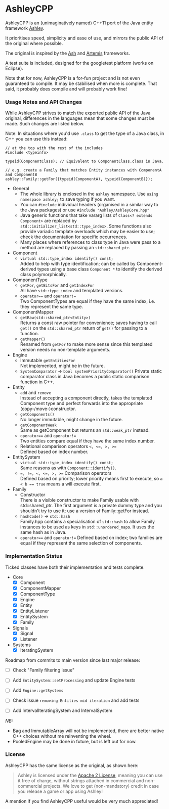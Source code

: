AshleyCPP
=========

AshleyCPP is an (unimaginatively named) C++11 port of the Java entity framework [Ashley](https://github.com/libgdx/ashley/).

It prioritises speed, simplicity and ease of use, and mirrors the public API of the original where possible.

The original is inspired by the [Ash](http://www.ashframework.org/) and
[Artemis](http://gamadu.com/artemis/) frameworks.

A test suite is included, designed for the googletest platform (works on Eclipse).

Note that for now, AshleyCPP is a for-fun project and is not even guaranteed to compile. It may be stabilised when more is complete.
That said, it probably does compile and will probably work fine!


### Usage Notes and API Changes
While AshleyCPP strives to match the exported public API of the Java original, differences in the languages mean that some changes must be made. Such changes are listed below.

Note: In situations where you'd use `.class` to get the type of a Java class, in C++ you can use this instead:

    // at the top with the rest of the includes
    #include <typeinfo>
    
    typeid(ComponentClass); // Equivalent to ComponentClass.class in Java.  
    
    // e.g. create a Family that matches Entity instances with ComponentA and ComponentB
    ashley::Family::getFor({typeid(ComponentA), typeid(ComponentB)});
     
- General
  - The whole library is enclosed in the `ashley` namespace. Use `using namespace ashley;` to save typing if you want.
  - You can `#include` individual headers (organised in a similar way to the Java packages) or use `#include "Ashley/AshleyCore.hpp"`
  - Java generic functions that take vararg lists of `Class<? extends Component>` are replaced by
    `std::initializer_list<std::type_index>`. Some functions also provide variadic template overloads which may be
    easier to use; check the documentation for specific occurrences.
  - Many places where references to class type in Java were pass to a method are replaced by passing an `std::shared_ptr`.
- Component
  - `virtual std::type_index identify() const;`  
    Added to help with type identification; can be called by Component-derived types using a base class `Component *`
    to identify the derived class polymorphically.
- ComponentType
  - `getFor`, `getBitsFor` and `getIndexFor`  
  All have `std::type_index` and templated versions.
  - `operator==` and `operator!=`  
  Two ComponentTypes are equal if they have the same index, i.e. they represent the same type.
- ComponentMapper
  - `getRaw(std::shared_ptr<Entity>)`   
  Returns a const raw pointer for convenience; saves having to call `get()` on the `std::shared_ptr` return of `get()` for passing to a function.
  - `getMapper()`   
  Renamed from `getFor` to make more sense since this templated version needs no non-template arguments.
- Engine
  - Immutable `getEntitiesFor`  
  Not implemented, might be in the future.
  - `SystemComparator` -> `bool systemPriorityComparator()`
  Private static comparator class in Java becomes a public static comparison function in C++.
- Entity
  - `add` and `remove`  
  Instead of accepting a component directly, takes the templated Component type and perfect forwards into the appropriate (copy-/move-)constructor.
  - `getComponents()`  
  No longer immutable, might change in the future.
  - `getComponentWeak`  
  Same as getComponent but returns an `std::weak_ptr` instead.
  - `operator==` and `operator!=`  
  Two entities compare equal if they have the same index number.
  - Relational comparison operators `<, <=, >, >=`  
  Defined based on index number.
- EntitySystem
  - `virtual std::type_index identify() const;`  
    Same reasons as with `Component::identify()`.
  - `=, !=, <, <=, >, >=` Comparison operators  
  Defined based on priority; lower priority means first to execute, so `a < b == true` means a will execute first.
- Family
  - Constructor  
    There is a visible constructor to make Family usable with std::shared_ptr. The first argument is a private dummy type
    and you shouldn't try to use it; use a version of Family::getFor instead.
  - `hashCode()` -> `std::hash`  
  Family.hpp contains a specialisation of `std::hash` to allow Family instances to be used as keys in `std::unordered_map`s. It uses the same hash as in Java.
  - `operator==` and `operator!=`
  Defined based on index; two families are equal if they represent the same selection of components.

### Implementation Status
Ticked classes have both their implementation and tests complete.
- Core
  - [x] Component
  - [x] ComponentMapper
  - [x] ComponentType
  - [x] Engine
  - [x] Entity
  - [x] EntityListener
  - [x] EntitySystem
  - [x] Family
- Signals
  - [x] Signal
  - [x] Listener
- Systems
  - [x] IteratingSystem
  
Roadmap from commits to main version since last major release:
- [ ] Check "Family filtering issue"
- [ ] Add `EntitySystem::setProcessing` and update Engine tests
- [ ] Add `Engine::getSystems`
- [ ] Check issue `removing Entities mid iteration` and add tests
- [ ] Add IntervalIteratingSystem and IntervalSystem

  
*NB:*
- Bag and ImmutableArray will not be implemented, there are better native C++ choices without me reinventing the wheel.
- PooledEngine may be done in future, but is left out for now.

### License

AshleyCPP has the same license as the original, as shown here:

> Ashley is licensed under the [Apache 2 License](https://github.com/libgdx/ashley/blob/master/LICENSE), meaning you
> can use it free of charge, without strings attached in commercial and non-commercial projects. We love to
> get (non-mandatory) credit in case you release a game or app using Ashley!

A mention if you find AshleyCPP useful would be very much appreciated!